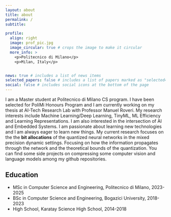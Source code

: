 ```yaml
---
layout: about
title: about
permalink: /
subtitle:

profile:
  align: right
  image: prof_pic.jpg
  image_circular: true # crops the image to make it circular
  more_info: >
    <p>Politecnico di Milano</p>
    <p>Milan, Italy</p>


news: true # includes a list of news items
selected_papers: false # includes a list of papers marked as "selected={true}"
social: false # includes social icons at the bottom of the page
---
```


I am a Master student at Politecnico di Milano CS program. I have been selected for PoliMi Honours Program and I am currently working on my thesis at AI-Tech Research Lab with Professor Manuel Roveri.
My research interests include Machine Learning/Deep Learning, TinyML, ML Efficiency and Learning Representations.
I am also interested in the intersection of AI and Embedded Systems. I am passionate about learning new technologies and I am always eager to learn new things.
My current research focuses on the the <b>bit allocations</b> of the quantized neural networks in the mixed precision dynamic settings. Focusing on how the information propagates through the network and the theoretical bounds of the quantization.
You can find some side projects on compressing some computer vision and language models among my github repositories.

## Education
* MSc in Computer Science and Engineering, Politecnico di Milano, 2023-2025
* BSc in Computer Science and Engineering, Bogazici University, 2018-2023
* High School, Karatay Science High School, 2014-2018
